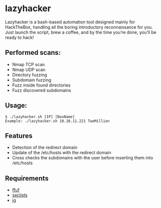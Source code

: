 # lazyhacker

Lazyhacker is a bash-based automation tool designed mainly for HackTheBox, handling all the boring introductory reconnaissance for you.  
Just launch the script, brew a coffee, and by the time you’re done, you’ll be ready to hack!

## Performed scans:
- Nmap TCP scan
- Nmap UDP scan
- Directory fuzzing
- Subdomain fuzzing
- Fuzz inside found directories
- Fuzz discovered subdomains

## Usage:
```
$ ./lazyhacker.sh [IP] [BoxName]
Example: ./lazyhacker.sh 10.10.11.221 TwoMillion
```
## Features
- Detection of the redirect domain
- Update of the /etc/hosts with the redirect domain
- Cross checks the subdomains with the user before inserting them into /etc/hosts

## Requirements
- [ffuf](https://github.com/ffuf/ffuf)
- [seclists](https://github.com/danielmiessler/SecLists)
- [jq](https://github.com/jqlang/jq)
